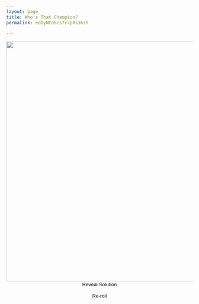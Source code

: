```yaml
---
layout: page
title: Who's That Champion?
permalink: edDyNto6cs7r7p8s36sY

---
```

<center>

<img src="https://github.com/UNSWLoLSoc/LoLSocWebpage/blob/master/uploads/1-1.png?raw=true" width="648" height="648" class="center" id = "test">

</center>

<center>  
<button type="button" onclick="reveal()" style="background-color: transparent; background-repeat:no-repeat; border: none; cursor:pointer; overflow: hidden; outline:none;">Reveal Solution</button>

<button type="button" onclick="reRoll()" style="background-color: transparent; background-repeat:no-repeat; border: none; cursor:pointer; overflow: hidden; outline:none;">Re-roll</button>

</center>

<script type = "text/javascript">
    var champion = "champion";
    var prev = 0; 
    function reRoll(){
      dice1 = Math.floor(Math.random() * 19) + 1;
      if(dice1 == prev) {
          dice1++;
      }
      prev = dice1;
      var silhouette = "https://raw.githubusercontent.com/UNSWLoLSoc/LoLSocWebpage/master/uploads/Silhouette/";
      switch(dice1) {
        case 1:
          champion = "alistar";          
          break;
        case 2:
          champion = "amumu";
          break;
        case 3:
          champion = "cass";
          break;
        case 4:
          champion = "diana";
          break;
        case 5:
          champion = "draven";
          break;
        case 6:
          champion = "ekko";
          break;
        case 7:
          champion = "elise";
          break;
        case 8:
          champion = "fiddle";
          break;
        case 9:
          champion = "fiora";
          break;
        case 10:
          champion = "fizz";
          break; 
        case 11:
          champion = "galio";
          break;
        case 12:
          champion = "janna";
          break;
        case 13:
          champion = "kat";
          break;
        case 14:
          champion = "malz";
          break; 
        case 15:
          champion = "ornn";
          break;
        case 16:
          champion = "qiayana";
          break;
        case 17:
          champion = "reksai";
          break;
        case 18:
          champion = "sett";
          break; 
        case 19:
          champion = "shyv";
          break;
        case 20:
          champion = "tristana";
          break;
      }
      silhouette += champion;
      silhouette += ".png";
      document.getElementById("test").src= silhouette;
    }
    
    function reveal(){
    var silhouette = "https://raw.githubusercontent.com/UNSWLoLSoc/LoLSocWebpage/master/uploads/Solutions/";
    document.getElementById("test").src= silhouette + champion + ".png";
    }

</script>
